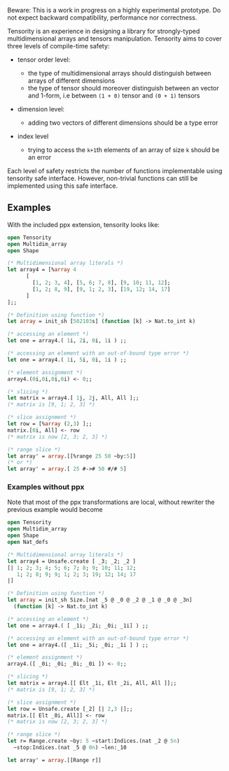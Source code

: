 Beware: This is a work in progress on a highly experimental prototype.
Do not expect backward compatibility, performance nor correctness.


Tensority is an experience in designing a library for strongly-typed
multidimensional arrays and tensors manipulation. Tensority aims to
cover three levels of compile-time safety:

* tensor order level:
  * the type of multidimensional arrays should distinguish between
    arrays of different dimensions
  * the type of tensor should moreover distinguish between an vector and 1-form,
  i.e between `(1 + 0)` tensor and `(0 + 1)` tensors

* dimension level:
  * adding two vectors of different dimensions should be a type error

* index level
  * trying to access the `k+1`th elements of an array of size `k` should be
  an error

Each level of safety restricts the number of functions implementable using
tensority safe interface. However, non-trivial functions can still be
implemented using this safe interface.


## Examples

With the included ppx extension, tensority looks like:

```OCaml
open Tensority
open Multidim_array
open Shape

(* Multidimensional array literals *)
let array4 = [%array 4
      [
        [1, 2; 3, 4], [5, 6; 7, 8], [9, 10; 11, 12];
        [1, 2; 8, 9], [9, 1; 2, 3], [19, 12; 14, 17]
      ]
];;

(* Definition using function *)
let array = init_sh [502103s] (function [k] -> Nat.to_int k)

(* accessing an element *)
let one = array4.( 1i, 2i, 0i, 1i ) ;;

(* accessing an element with an out-of-bound type error *)
let one = array4.( 1i, 5i, 0i, 1i ) ;;

(* element assignment *)
array4.(0i,0i,0i,0i) <- 0;;

(* slicing *)
let matrix = array4.[ 1j, 2j, All, All ];;
(* matrix is [9, 1; 2, 3] *)

(* slice assignment *)
let row = [%array (2,3) ];;
matrix.[0i, All] <- row
(* matrix is now [2, 3; 2, 3] *)

(* range slice *)
let array' = array.[[%range 25 50 ~by:5]]
(* or *)
let array' = array.[ 25 #-># 50 #/# 5]


```

### Examples without ppx

Note that most of the ppx transformations are local, without
rewriter the previous example would become

```OCaml
open Tensority
open Multidim_array
open Shape
open Nat_defs

(* Multidimensional array literals *)
let array4 = Unsafe.create [ _3; _2; _2 ]
[| 1; 2; 3; 4; 5; 6; 7; 8; 9; 10; 11; 12;
   1; 2; 8; 9; 9; 1; 2; 3; 19; 12; 14; 17
|]

(* Definition using function *)
let array = init_sh Size.[nat _5 @ _0 @ _2 @ _1 @ _0 @ _3n]
  (function [k] -> Nat.to_int k)

(* accessing an element *)
let one = array4.( [ _1i; _2i; _0i; _1i] ) ;;

(* accessing an element with an out-of-bound type error *)
let one = array4.([ _1i; _5i; _0i; _1i ] ) ;;

(* element assignment *)
array4.([ _0i; _0i; _0i; _0i ]) <- 0;;

(* slicing *)
let matrix = array4.[[ Elt _1i, Elt _2i, All, All ]];;
(* matrix is [9, 1; 2, 3] *)

(* slice assignment *)
let row = Unsafe.create [_2] [| 2,3 |];;
matrix.[[ Elt _0i, All]] <- row
(* matrix is now [2, 3; 2, 3] *)

(* range slice *)
let r= Range.create ~by: 5 ~start:Indices.(nat _2 @ 5n)
  ~stop:Indices.(nat _5 @ 0n) ~len:_10

let array' = array.[[Range r]]

```
